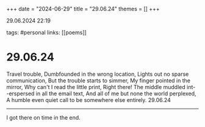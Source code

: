 +++
date = "2024-06-29"
title = "29.06.24"
themes = []
+++

29.06.2024 22:19

tags: #personal
links: [[poems]]

# 29.06.24

Travel trouble,
Dumbfounded in the wrong location,
Lights out no sparse communication,
But the trouble starts to simmer,
My finger pointed in the mirror,
Why can't I read the little print,
Right there! The middle muddled int-
-erspersed in all the email text,
And all of me but none the world perplexed,
A humble even quiet call to be somewhere else entirely.
29.06.24

---

I got there on time in the end.
